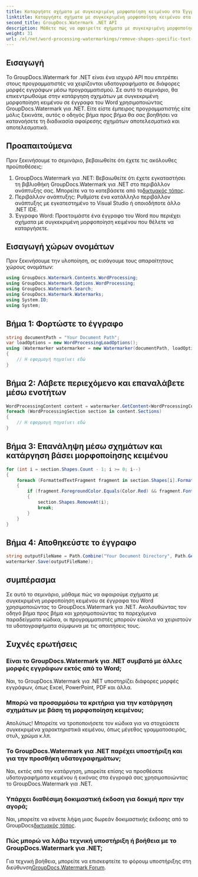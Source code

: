 ```yaml
---
title: Καταργήστε σχήματα με συγκεκριμένη μορφοποίηση κειμένου στα Έγγραφα του Word
linktitle: Καταργήστε σχήματα με συγκεκριμένη μορφοποίηση κειμένου στα Έγγραφα του Word
second_title: GroupDocs.Watermark .NET API
description: Μάθετε πώς να αφαιρείτε σχήματα με συγκεκριμένη μορφοποίηση κειμένου σε έγγραφα του Word χρησιμοποιώντας το GroupDocs.Watermark για .NET. Ακολουθήστε τον οδηγό μας για αποτελεσματικό χειρισμό των υδατογραφημάτων.
weight: 31
url: /el/net/word-processing-watermarkings/remove-shapes-specific-text-formatting-word-docs/
---
```

## Εισαγωγή
Το GroupDocs.Watermark for .NET είναι ένα ισχυρό API που επιτρέπει στους προγραμματιστές να χειρίζονται υδατογραφήματα σε διάφορες μορφές εγγράφων μέσω προγραμματισμού. Σε αυτό το σεμινάριο, θα επικεντρωθούμε στην κατάργηση σχημάτων με συγκεκριμένη μορφοποίηση κειμένου σε έγγραφα του Word χρησιμοποιώντας GroupDocs.Watermark για .NET. Είτε είστε έμπειρος προγραμματιστής είτε μόλις ξεκινάτε, αυτός ο οδηγός βήμα προς βήμα θα σας βοηθήσει να κατανοήσετε τη διαδικασία αφαίρεσης σχημάτων αποτελεσματικά και αποτελεσματικά.
## Προαπαιτούμενα
Πριν ξεκινήσουμε το σεμινάριο, βεβαιωθείτε ότι έχετε τις ακόλουθες προϋποθέσεις:
1.  GroupDocs.Watermark για .NET: Βεβαιωθείτε ότι έχετε εγκαταστήσει τη βιβλιοθήκη GroupDocs.Watermark για .NET στο περιβάλλον ανάπτυξης σας. Μπορείτε να το κατεβάσετε από το[δικτυακός τόπος](https://releases.groupdocs.com/Watermark/net/).
2. Περιβάλλον ανάπτυξης: Ρυθμίστε ένα κατάλληλο περιβάλλον ανάπτυξης με εγκατεστημένο το Visual Studio ή οποιοδήποτε άλλο .NET IDE.
3. Έγγραφο Word: Προετοιμάστε ένα έγγραφο του Word που περιέχει σχήματα με συγκεκριμένη μορφοποίηση κειμένου που θέλετε να καταργήσετε.

## Εισαγωγή χώρων ονομάτων
Πριν ξεκινήσουμε την υλοποίηση, ας εισάγουμε τους απαραίτητους χώρους ονομάτων:
```csharp
using GroupDocs.Watermark.Contents.WordProcessing;
using GroupDocs.Watermark.Options.WordProcessing;
using GroupDocs.Watermark.Search;
using GroupDocs.Watermark.Watermarks;
using System.IO;
using System;
```
## Βήμα 1: Φορτώστε το έγγραφο
```csharp
string documentPath = "Your Document Path";
var loadOptions = new WordProcessingLoadOptions();
using (Watermarker watermarker = new Watermarker(documentPath, loadOptions))
{
    // Η εφαρμογή πηγαίνει εδώ
}
```
## Βήμα 2: Λάβετε περιεχόμενο και επαναλάβετε μέσω ενοτήτων
```csharp
WordProcessingContent content = watermarker.GetContent<WordProcessingContent>();
foreach (WordProcessingSection section in content.Sections)
{
    // Η εφαρμογή πηγαίνει εδώ
}
```
## Βήμα 3: Επανάληψη μέσω σχημάτων και κατάργηση βάσει μορφοποίησης κειμένου
```csharp
for (int i = section.Shapes.Count - 1; i >= 0; i--)
{
    foreach (FormattedTextFragment fragment in section.Shapes[i].FormattedTextFragments)
    {
        if (fragment.ForegroundColor.Equals(Color.Red) && fragment.Font.FamilyName == "Arial")
        {
            section.Shapes.RemoveAt(i);
            break;
        }
    }
}
```
## Βήμα 4: Αποθηκεύστε το έγγραφο
```csharp
string outputFileName = Path.Combine("Your Document Directory", Path.GetFileName(documentPath));
watermarker.Save(outputFileName);
```

## συμπέρασμα
Σε αυτό το σεμινάριο, μάθαμε πώς να αφαιρούμε σχήματα με συγκεκριμένη μορφοποίηση κειμένου σε έγγραφα του Word χρησιμοποιώντας το GroupDocs.Watermark για .NET. Ακολουθώντας τον οδηγό βήμα προς βήμα και χρησιμοποιώντας τα παρεχόμενα παραδείγματα κώδικα, οι προγραμματιστές μπορούν εύκολα να χειριστούν τα υδατογραφήματα σύμφωνα με τις απαιτήσεις τους.
## Συχνές ερωτήσεις
### Είναι το GroupDocs.Watermark για .NET συμβατό με άλλες μορφές εγγράφων εκτός από το Word;
Ναι, το GroupDocs.Watermark για .NET υποστηρίζει διάφορες μορφές εγγράφων, όπως Excel, PowerPoint, PDF και άλλα.
### Μπορώ να προσαρμόσω τα κριτήρια για την κατάργηση σχημάτων με βάση τη μορφοποίηση κειμένου;
Απολύτως! Μπορείτε να τροποποιήσετε τον κώδικα για να στοχεύσετε συγκεκριμένα χαρακτηριστικά κειμένου, όπως μέγεθος γραμματοσειράς, στυλ, χρώμα κ.λπ.
### Το GroupDocs.Watermark για .NET παρέχει υποστήριξη και για την προσθήκη υδατογραφημάτων;
Ναι, εκτός από την κατάργηση, μπορείτε επίσης να προσθέσετε υδατογραφήματα κειμένου ή εικόνας στα έγγραφά σας χρησιμοποιώντας το GroupDocs.Watermark για .NET.
### Υπάρχει διαθέσιμη δοκιμαστική έκδοση για δοκιμή πριν την αγορά;
 Ναι, μπορείτε να κάνετε λήψη μιας δωρεάν δοκιμαστικής έκδοσης από το GroupDocs[δικτυακός τόπος](https://releases.groupdocs.com/).
### Πώς μπορώ να λάβω τεχνική υποστήριξη ή βοήθεια με το GroupDocs.Watermark για .NET;
 Για τεχνική βοήθεια, μπορείτε να επισκεφτείτε το φόρουμ υποστήριξης στη διεύθυνση[GroupDocs.Watermark Forum](https://forum.groupdocs.com/c/watermark/19).